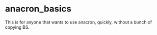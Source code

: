 # anacron_basics
This is for anyone that wants to use anacron, quickly, without a bunch of copying BS.
